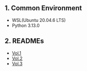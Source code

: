 ## 1. Common Environment

- WSL(Ubuntu 20.04.6 LTS)
- Python 3.13.0

## 2. READMEs

- [Vol.1](./vol1/README.md)
- [Vol.2](./vol2/README.md)
- [Vol.3](./vol3/README.md)
